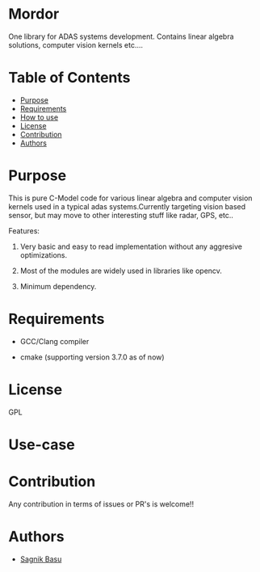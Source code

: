 # Mordor

One library for ADAS systems development. Contains linear algebra solutions, computer vision kernels etc....

# Table of Contents
   * [Purpose](#purpose)
   * [Requirements](#requirements)
   * [How to use](#how-to-use)
   * [License](#license)
   * [Contribution](#contribution)
   * [Authors](#authors)


# Purpose

This is pure C-Model code for various linear algebra and computer vision kernels used in a typical adas systems.Currently targeting vision based sensor, but may move to 
other interesting stuff like radar, GPS, etc..

Features:

1. Very basic and easy to read implementation without any aggresive optimizations.

2. Most of the modules are widely used in libraries like opencv.

3. Minimum dependency.

# Requirements

- GCC/Clang compiler

- cmake (supporting version 3.7.0 as of now)


# License 

GPL

# Use-case


# Contribution

Any contribution in terms of issues or PR's is welcome!!


# Authors

- [Sagnik Basu](https://github.com/sagniknitr/)